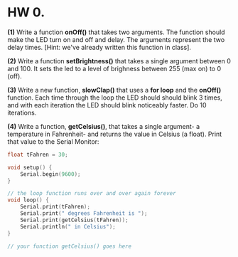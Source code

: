 # HW 0. 

**(1)** Write a function **onOff()** that takes two arguments. The function should make the LED turn on and off and delay. The arguments represent the two delay times. [Hint: we've already written this function in class].

**(2)** Write a function **setBrightness()** that takes a single argument between 0 and 100. It sets the led to a level of brighness between 255 (max on) to 0 (off).

**(3)** Write a new function, **slowClap()** that uses a **for loop** and the **onOff()** function. Each time through the loop the LED should should blink 3 times, and with each iteration the LED should blink noticeably faster. Do 10 iterations.

**(4)** Write a function, **getCelsius()**, that takes a single argument- a temperature in Fahrenheit- and returns the value in Celsius (a float). Print that value to the Serial Monitor:


```c++
float tFahren = 30;

void setup() {
    Serial.begin(9600);
}

// the loop function runs over and over again forever
void loop() {
    Serial.print(tFahren);
    Serial.print(" degrees Fahrenheit is ");
    Serial.print(getCelsius(tFahren));
    Serial.println(" in Celsius");
}

// your function getCelsius() goes here

``` 
